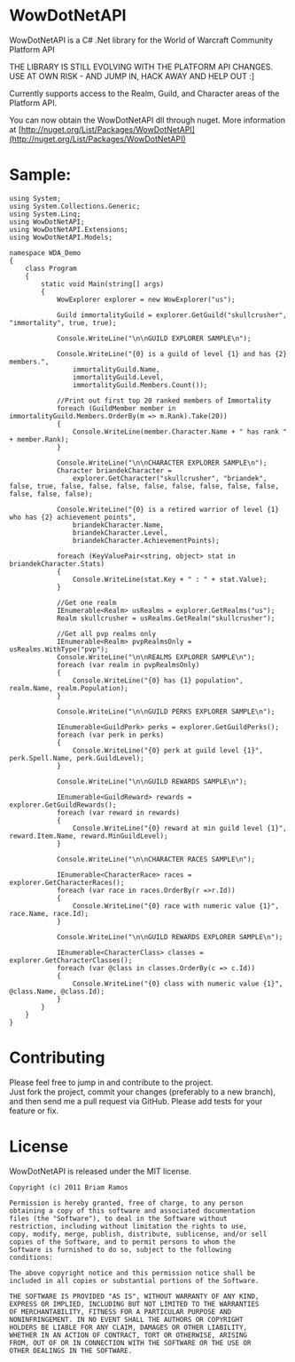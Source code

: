 WowDotNetAPI
=========
WowDotNetAPI is a C# .Net library for the World of Warcraft Community Platform API

THE LIBRARY IS STILL EVOLVING WITH THE PLATFORM API CHANGES. USE AT OWN RISK - AND JUMP IN, HACK AWAY AND HELP OUT :]

Currently supports access to the Realm, Guild, and Character areas of the Platform API.

You can now obtain the WowDotNetAPI dll through nuget. More information at [http://nuget.org/List/Packages/WowDotNetAPI](http://nuget.org/List/Packages/WowDotNetAPI)

Sample:
=========
	using System;
	using System.Collections.Generic;
	using System.Linq;
	using WowDotNetAPI;
	using WowDotNetAPI.Extensions;
	using WowDotNetAPI.Models;

	namespace WDA_Demo
	{
		class Program
		{
			static void Main(string[] args)
			{
				WowExplorer explorer = new WowExplorer("us");

				Guild immortalityGuild = explorer.GetGuild("skullcrusher", "immortality", true, true);

				Console.WriteLine("\n\nGUILD EXPLORER SAMPLE\n");

				Console.WriteLine("{0} is a guild of level {1} and has {2} members.",
					immortalityGuild.Name,
					immortalityGuild.Level,
					immortalityGuild.Members.Count());

				//Print out first top 20 ranked members of Immortality
				foreach (GuildMember member in immortalityGuild.Members.OrderBy(m => m.Rank).Take(20))
				{
					Console.WriteLine(member.Character.Name + " has rank " + member.Rank);
				}

				Console.WriteLine("\n\nCHARACTER EXPLORER SAMPLE\n");
				Character briandekCharacter =
					explorer.GetCharacter("skullcrusher", "briandek", false, true, false, false, false, false, false, false, false, false, false, false, false);

				Console.WriteLine("{0} is a retired warrior of level {1} who has {2} achievement points",
					briandekCharacter.Name,
					briandekCharacter.Level,
					briandekCharacter.AchievementPoints);

				foreach (KeyValuePair<string, object> stat in briandekCharacter.Stats)
				{
					Console.WriteLine(stat.Key + " : " + stat.Value);
				}

				//Get one realm
				IEnumerable<Realm> usRealms = explorer.GetRealms("us");
				Realm skullcrusher = usRealms.GetRealm("skullcrusher");

				//Get all pvp realms only
				IEnumerable<Realm> pvpRealmsOnly = usRealms.WithType("pvp");
				Console.WriteLine("\n\nREALMS EXPLORER SAMPLE\n");
				foreach (var realm in pvpRealmsOnly)
				{
					Console.WriteLine("{0} has {1} population", realm.Name, realm.Population);
				}

				Console.WriteLine("\n\nGUILD PERKS EXPLORER SAMPLE\n");

				IEnumerable<GuildPerk> perks = explorer.GetGuildPerks();
				foreach (var perk in perks)
				{
					Console.WriteLine("{0} perk at guild level {1}", perk.Spell.Name, perk.GuildLevel);
				}

				Console.WriteLine("\n\nGUILD REWARDS SAMPLE\n");

				IEnumerable<GuildReward> rewards = explorer.GetGuildRewards();
				foreach (var reward in rewards)
				{
					Console.WriteLine("{0} reward at min guild level {1}", reward.Item.Name, reward.MinGuildLevel);
				}

				Console.WriteLine("\n\nCHARACTER RACES SAMPLE\n");

				IEnumerable<CharacterRace> races = explorer.GetCharacterRaces();
				foreach (var race in races.OrderBy(r =>r.Id))
				{
					Console.WriteLine("{0} race with numeric value {1}", race.Name, race.Id);
				}

				Console.WriteLine("\n\nGUILD REWARDS EXPLORER SAMPLE\n");

				IEnumerable<CharacterClass> classes = explorer.GetCharacterClasses();
				foreach (var @class in classes.OrderBy(c => c.Id))
				{
					Console.WriteLine("{0} class with numeric value {1}", @class.Name, @class.Id);
				}
			}
		}
	}



Contributing
============
 
Please feel free to jump in and contribute to the project.  
Just fork the project, commit your changes (preferably to a new branch), and then send me a pull request via GitHub. 
Please add tests for your feature or fix.
 

 
License
=======
 
WowDotNetAPI is released under the MIT license.
 
    Copyright (c) 2011 Briam Ramos
 
    Permission is hereby granted, free of charge, to any person
    obtaining a copy of this software and associated documentation
    files (the "Software"), to deal in the Software without
    restriction, including without limitation the rights to use,
    copy, modify, merge, publish, distribute, sublicense, and/or sell
    copies of the Software, and to permit persons to whom the
    Software is furnished to do so, subject to the following
    conditions:
 
    The above copyright notice and this permission notice shall be
    included in all copies or substantial portions of the Software.
 
    THE SOFTWARE IS PROVIDED "AS IS", WITHOUT WARRANTY OF ANY KIND,
    EXPRESS OR IMPLIED, INCLUDING BUT NOT LIMITED TO THE WARRANTIES
    OF MERCHANTABILITY, FITNESS FOR A PARTICULAR PURPOSE AND
    NONINFRINGEMENT. IN NO EVENT SHALL THE AUTHORS OR COPYRIGHT
    HOLDERS BE LIABLE FOR ANY CLAIM, DAMAGES OR OTHER LIABILITY,
    WHETHER IN AN ACTION OF CONTRACT, TORT OR OTHERWISE, ARISING
    FROM, OUT OF OR IN CONNECTION WITH THE SOFTWARE OR THE USE OR
    OTHER DEALINGS IN THE SOFTWARE.